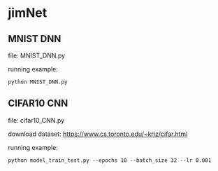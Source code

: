 # jimNet

## MNIST DNN

file: MNIST_DNN.py

running example:
```
python MNIST_DNN.py
```

## CIFAR10 CNN

file: cifar10_CNN.py

download dataset: https://www.cs.toronto.edu/~kriz/cifar.html

running example:
```
python model_train_test.py --epochs 10 --batch_size 32 --lr 0.001
```
